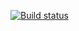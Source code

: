 [![Build status](https://ci.appveyor.com/api/projects/status/46y8r4jqksxya4rh?svg=true)](https://ci.appveyor.com/project/DmitriRomanov86/postmanecho)
